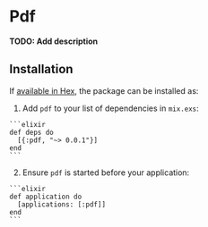 # Pdf

**TODO: Add description**

## Installation

If [available in Hex](https://hex.pm/docs/publish), the package can be installed as:

  1. Add `pdf` to your list of dependencies in `mix.exs`:

    ```elixir
    def deps do
      [{:pdf, "~> 0.0.1"}]
    end
    ```

  2. Ensure `pdf` is started before your application:

    ```elixir
    def application do
      [applications: [:pdf]]
    end
    ```
